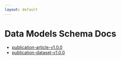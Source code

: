 ```yaml
---
layout: default
---
```


# Data Models Schema Docs

- [publication-article-v1.0.0](./publication-article-v1.0.0.html)
- [publication-dataset-v1.0.0](./publication-dataset-v1.0.0.html)

